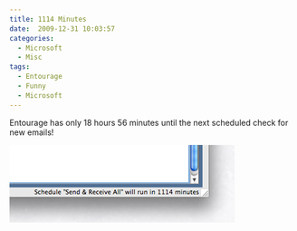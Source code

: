 ```yaml
---
title: 1114 Minutes
date:  2009-12-31 10:03:57
categories:
  - Microsoft
  - Misc
tags:
  - Entourage
  - Funny
  - Microsoft
---
```


Entourage has only 18 hours 56 minutes until the next scheduled check for new emails!

<a title="1114 Minutes" rel="lightbox" href="/assets/images/2009/12/1114minutes.png"><img class="size-full wp-image-608 alignnone" title="1114 Minutes" src="/assets/images/posts/2009/12/1114minutes.png" alt="" width="398" height="137" /></a>
